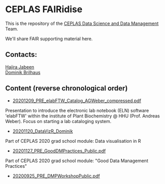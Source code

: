 # CEPLAS FAIRidise

This is the repository of the [CEPLAS Data Science and Data Management](https://www.ceplas.eu/en/research/data-science-and-data-management/) Team. 

We'll share FAIR supporting material here.  

## Contacts: 

[Hajira Jabeen](mailto:hajira.jabeen@uni-koeln.de)  
[Dominik Brilhaus](mailto:dominik.brilhaus@hhu.de)


## Content (reverse chronological order)

- [20201209_PRE_elabFTW_Catalog_AGWeber_compressed.pdf](./20201209_PRE_elabFTW_Catalog_AGWeber_compressed.pdf)

Presentation to introduce the electronic lab notebook (ELN) software 'elabFTW' within the
institute of Plant Biochemistry @ HHU (Prof. Andreas Weber). 
Focus on starting a lab cataloging system. 

- [20201120_DataVizR_Dominik](./20201120_DataVizR_Dominik/)

Part of CEPLAS 2020 grad school module: 
Data visualisation in R

- [20201127_PRE_GoodDMPractices_Public.pdf](./20201127_PRE_GoodDMPractices_Public.pdf)

Part of CEPLAS 2020 grad school module: 
"Good Data Management Practices"

- [20200925_PRE_DMPWorkshopPublic.pdf](./20200925_PRE_DMPWorkshopPublic.pdf)



